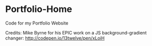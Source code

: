 # Portfolio-Home
Code for my Portfolio Website

Credits:
Mike Byrne for his EPIC work on a JS background-gradient changer:
http://codepen.io/13twelve/pen/xLoiH

